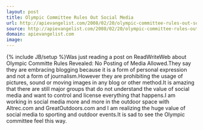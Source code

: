 ```yaml
---
layout: post
title: Olympic Committee Rules Out Social Media
url: http://apievangelist.com/2008/02/20/olympic-committee-rules-out-social-media/
source: http://apievangelist.com/2008/02/20/olympic-committee-rules-out-social-media/
domain: apievangelist.com
image: 
---
```

{% include JB/setup %}Was just reading a post on ReadWriteWeb about Olympic Committe Rules Revealed: No Posting of Media Allowed.They say they are embracing blogging because it is a form of personal expression and not a form of journalism.However they are prohibiting the usage of pictures, sound or moving images in any blog or other method.It is amazing that there are still major groups that do not understand the value of social media and want to control and license everything that happens.I am working in social media more and more in the outdoor space with Altrec.com and GreatOutdoors.com and I am realizing the huge value of social media to sporting and outdoor events.It is sad to see the Olympic committee feel this way.